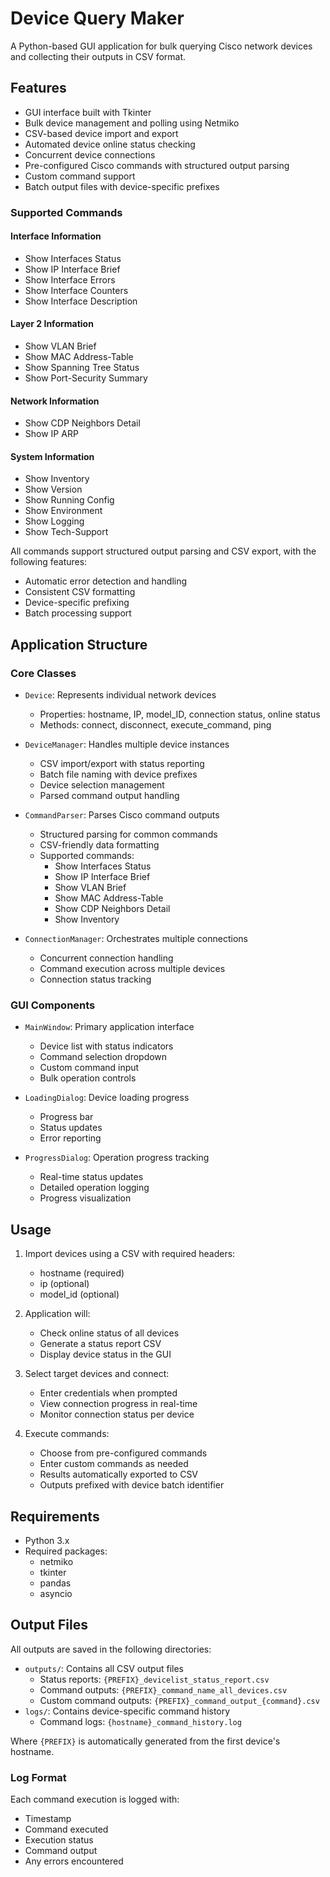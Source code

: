 # Device Query Maker

A Python-based GUI application for bulk querying Cisco network devices and collecting their outputs in CSV format.

## Features

- GUI interface built with Tkinter
- Bulk device management and polling using Netmiko
- CSV-based device import and export
- Automated device online status checking
- Concurrent device connections
- Pre-configured Cisco commands with structured output parsing
- Custom command support
- Batch output files with device-specific prefixes

### Supported Commands

#### Interface Information
- Show Interfaces Status
- Show IP Interface Brief
- Show Interface Errors
- Show Interface Counters
- Show Interface Description

#### Layer 2 Information
- Show VLAN Brief
- Show MAC Address-Table
- Show Spanning Tree Status
- Show Port-Security Summary

#### Network Information
- Show CDP Neighbors Detail
- Show IP ARP

#### System Information
- Show Inventory
- Show Version
- Show Running Config
- Show Environment
- Show Logging
- Show Tech-Support

All commands support structured output parsing and CSV export, with the following features:
- Automatic error detection and handling
- Consistent CSV formatting
- Device-specific prefixing
- Batch processing support

## Application Structure

### Core Classes

- `Device`: Represents individual network devices
  - Properties: hostname, IP, model_ID, connection status, online status
  - Methods: connect, disconnect, execute_command, ping

- `DeviceManager`: Handles multiple device instances
  - CSV import/export with status reporting
  - Batch file naming with device prefixes
  - Device selection management
  - Parsed command output handling

- `CommandParser`: Parses Cisco command outputs
  - Structured parsing for common commands
  - CSV-friendly data formatting
  - Supported commands:
    - Show Interfaces Status
    - Show IP Interface Brief
    - Show VLAN Brief
    - Show MAC Address-Table
    - Show CDP Neighbors Detail
    - Show Inventory

- `ConnectionManager`: Orchestrates multiple connections
  - Concurrent connection handling
  - Command execution across multiple devices
  - Connection status tracking

### GUI Components

- `MainWindow`: Primary application interface
  - Device list with status indicators
  - Command selection dropdown
  - Custom command input
  - Bulk operation controls

- `LoadingDialog`: Device loading progress
  - Progress bar
  - Status updates
  - Error reporting

- `ProgressDialog`: Operation progress tracking
  - Real-time status updates
  - Detailed operation logging
  - Progress visualization

## Usage

1. Import devices using a CSV with required headers:
   - hostname (required)
   - ip (optional)
   - model_id (optional)

2. Application will:
   - Check online status of all devices
   - Generate a status report CSV
   - Display device status in the GUI

3. Select target devices and connect:
   - Enter credentials when prompted
   - View connection progress in real-time
   - Monitor connection status per device

4. Execute commands:
   - Choose from pre-configured commands
   - Enter custom commands as needed
   - Results automatically exported to CSV
   - Outputs prefixed with device batch identifier

## Requirements

- Python 3.x
- Required packages:
  - netmiko
  - tkinter
  - pandas
  - asyncio

## Output Files

All outputs are saved in the following directories:
- `outputs/`: Contains all CSV output files
  - Status reports: `{PREFIX}_devicelist_status_report.csv`
  - Command outputs: `{PREFIX}_command_name_all_devices.csv`
  - Custom command outputs: `{PREFIX}_command_output_{command}.csv`
- `logs/`: Contains device-specific command history
  - Command logs: `{hostname}_command_history.log`

Where `{PREFIX}` is automatically generated from the first device's hostname.

### Log Format
Each command execution is logged with:
- Timestamp
- Command executed
- Execution status
- Command output
- Any errors encountered


